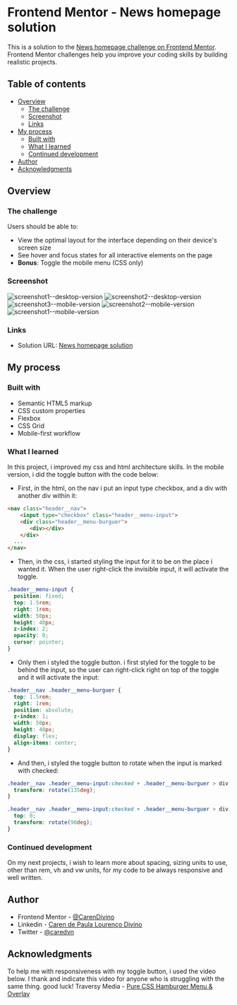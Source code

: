 # Frontend Mentor - News homepage solution

This is a solution to the [News homepage challenge on Frontend Mentor](https://www.frontendmentor.io/challenges/news-homepage-H6SWTa1MFl). Frontend Mentor challenges help you improve your coding skills by building realistic projects. 

## Table of contents

- [Overview](#overview)
  - [The challenge](#the-challenge)
  - [Screenshot](#screenshot)
  - [Links](#links)
- [My process](#my-process)
  - [Built with](#built-with)
  - [What I learned](#what-i-learned)
  - [Continued development](#continued-development)
- [Author](#author)
- [Acknowledgments](#acknowledgments)

## Overview

### The challenge

Users should be able to:

- View the optimal layout for the interface depending on their device's screen size
- See hover and focus states for all interactive elements on the page
- **Bonus**: Toggle the mobile menu (CSS only)

### Screenshot

![screenshot1--desktop-version](https://user-images.githubusercontent.com/107898347/204391182-f559c1a9-904c-475b-a51e-3fb84084a9ea.png)
![screenshot2--desktop-version](https://user-images.githubusercontent.com/107898347/204391190-401d3beb-4be0-410a-8df0-efdd963472f5.png)
![screenshot3--mobile-version](https://user-images.githubusercontent.com/107898347/204391184-c418766f-3d10-4f04-92ee-17fdddca8f67.png)
![screenshot2--mobile-version](https://user-images.githubusercontent.com/107898347/204391185-88656218-0fe6-40b1-9747-99143ca86893.png)
![screenshot1--mobile-version](https://user-images.githubusercontent.com/107898347/204391186-010e0338-da9e-49ca-b469-65183c93f851.png)

### Links

- Solution URL: [News homepage solution](https://frontend-mentor-news-homepage-solution-wmdp.vercel.app)

## My process

### Built with

- Semantic HTML5 markup
- CSS custom properties
- Flexbox
- CSS Grid
- Mobile-first workflow

### What I learned

In this project, i improved my css and html architecture skills.
In the mobile version, i did the toggle button with the code below:

- First, in the html, on the nav i put an input type checkbox, and a div with another div within it:
```html
<nav class="header__nav">
	<input type="checkbox" class="header__menu-input">
	<div class="header__menu-burguer">
	   <div></div>
	</div>
  ...
</nav>
```

- Then, in the css, i started styling the input for it to be on the place i wanted it. When the user right-click the invisible input, it will activate the toggle.
```css
.header__menu-input {
  position: fixed;
  top: 1.5rem;
  right: 1rem;
  width: 50px;
  height: 40px;
  z-index: 2;
  opacity: 0;
  cursor: pointer;
}
```

- Only then i styled the toggle button. i first styled for the toggle to be behind the input, so the user can right-click right on top of the toggle and it will activate the input:
```css
.header__nav .header__menu-burguer {
  top: 1.5rem;
  right: 1rem;
  position: absolute;
  z-index: 1;
  width: 50px;
  height: 40px;
  display: flex;
  align-items: center;
}
```

- And then, i styled the toggle button to rotate when the input is marked with checked:
```css
.header__nav .header__menu-input:checked + .header__menu-burguer > div {
  transform: rotate(135deg);
}

.header__nav .header__menu-input:checked + .header__menu-burguer > div::before, .header__nav .header__menu-input:checked + .header__menu-burguer > div::after {
  top: 0;
  transform: rotate(90deg);
}
```

### Continued development

On my next projects, i wish to learn more about spacing, sizing units to use, other than rem, vh and vw units, for my code to be always responsive and well written.

## Author

- Frontend Mentor - [@CarenDivino](https://www.frontendmentor.io/profile/CarenDivino)
- Linkedin - [Caren de Paula Lourenço Divino](https://www.linkedin.com/in/carendvn/)
- Twitter - [@caredvn](https://twitter.com/caredvn)

## Acknowledgments

To help me with responsiveness with my toggle button, i used the video below. I thank and indicate this video for anyone who is struggling with the same thing. good luck! 
Traversy Media - [Pure CSS Hamburger Menu & Overlay](https://youtu.be/DZg6UfS5zYg)
